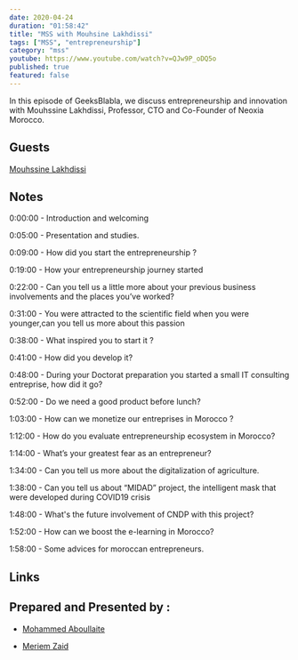 ```yaml
---
date: 2020-04-24
duration: "01:58:42"
title: "MSS with Mouhsine Lakhdissi"
tags: ["MSS", "entrepreneurship"]
category: "mss"
youtube: https://www.youtube.com/watch?v=QJw9P_oDQ5o
published: true
featured: false
---
```


In this episode of GeeksBlabla, we discuss entrepreneurship and innovation with Mouhssine Lakhdissi, Professor, CTO and Co-Founder of Neoxia Morocco.

## Guests

[Mouhssine Lakhdissi](https://www.linkedin.com/in/mlakhdissi)

## Notes

0:00:00 - Introduction and welcoming

0:05:00 - Presentation and studies.

0:09:00 - How did you start the entrepreneurship ?

0:19:00 - How your entrepreneurship journey started

0:22:00 - Can you tell us a little more about your previous business involvements and the places you’ve worked?

0:31:00 - You were attracted to the scientific field when you were younger,can you tell us more about this passion

0:38:00 - What inspired you to start it ?

0:41:00 - How did you develop it?

0:48:00 - During your Doctorat preparation you started a small IT consulting entreprise, how did it go?

0:52:00 - Do we need a good product before lunch?

1:03:00 - How can we monetize our entreprises in Morocco ?

1:12:00 - How do you evaluate entrepreneurship ecosystem in Morocco?

1:14:00 - What’s your greatest fear as an entrepreneur?

1:34:00 - Can you tell us more about the digitalization of agriculture.

1:38:00 - Can you tell us about “MIDAD” project, the intelligent mask that were developed during COVID19 crisis

1:48:00 - What's the future involvement of CNDP with this project?

1:52:00 - How can we boost the e-learning in Morocco?

1:58:00 - Some advices for moroccan entrepreneurs.

## Links

## Prepared and Presented by :

- [Mohammed Aboullaite](https://twitter.com/laytoun)

- [Meriem Zaid](https://twitter.com/_iMeriem)

